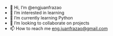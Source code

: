 - 👋 Hi, I’m @engjuanfrazao
- 👀 I’m interested in learning
- 🌱 I’m currently learning Python
- 💞️ I’m looking to collaborate on projects
- 📫 How to reach me eng.juanfrazao@gmail.com

<!---
engjuanfrazao/engjuanfrazao is a ✨ special ✨ repository because its `README.md` (this file) appears on your GitHub profile.
You can click the Preview link to take a look at your changes.
--->
